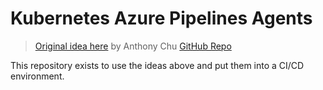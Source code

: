# Kubernetes Azure Pipelines Agents

> [Original idea here](https://anthonychu.ca/post/vsts-agent-docker-kubernetes/) by Anthony Chu
> [GitHub Repo](https://github.com/anthonychu/vsts-kubernetes-integration-test)

This repository exists to use the ideas above and put them into a CI/CD environment.